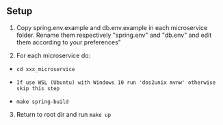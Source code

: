 ## Setup

1) Copy spring.env.example and db.env.example in each microservice
folder. Rename them respectively "spring.env" and "db.env" 
and edit them according to your preferences"

2) For each microservice do:
* ```cd xxx_microservice```
* ```If use WSL (Ubuntu) with Windows 10 run 'dos2unix mvnw' otherwise skip this step```
  
* ```make spring-build``` 

3) Return to root dir and run
```make up```